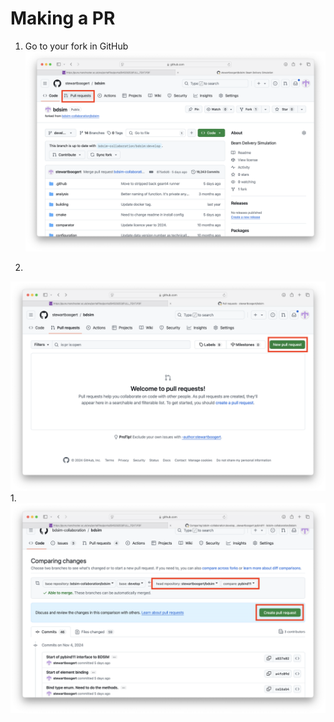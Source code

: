 # Making a PR

1. Go to your fork in GitHub
![Create fork](./images/GitPr_1_GoToFork.png)

1. 
![Create fork](./images/GitPr_2_NewPR.png)
1. 
![Create fork](./images/GitPr_3_MakePR.png)
